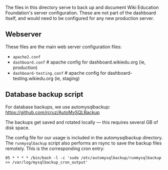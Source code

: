 The files in this directory serve to back up and document Wiki Education
Foundation's server configuration. These are not part of the dashboard itself,
and would need to be configured for any new production server.

## Webserver

These files are the main web server configuration files:
* `apache2.conf`
* `dashboard.conf` # apache config for dashboard.wikiedu.org (ie, production)
* `dashboard-testing.conf` # apache config for dashboard-testing.wikiedu.org (ie, staging)

## Database backup script

For database backups, we use automysqlbackup: https://github.com/rcruz/AutoMySQLBackup

The backups get saved and rotated locally — this requires several GB of disk space.

The config file for our usage is included in the automysqlbackup directory. The
`runmysqlbackup` script also performs an rsync to save the backup files remotely.
This is the corresponding cron entry:

`05 * * * * /bin/bash -l -c 'sudo /etc/automysqlbackup/runmysqlbackup >> /var/log/mysqlbackup_cron_output'`
